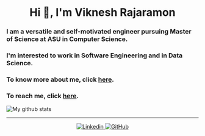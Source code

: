 <h1 align="center">Hi 👋, I'm Viknesh Rajaramon</h1>

<h3>I am a versatile and self-motivated engineer pursuing Master of Science at ASU in Computer Science.</h3>

<h3>I'm interested to work in Software Engineering and in Data Science.</h3>

<h3>To know more about me, click <a href="https://viknesh-rajaramon.github.io/" target="_blank">here</a>.</h3>

<h3>To reach me, click <a href="https://viknesh-rajaramon.github.io/#contact" target="_blank">here</a>.</h3>

![My github stats](https://github-readme-stats.vercel.app/api?username=viknesh-rajaramon&show_icons=true&theme=tokyonight)

<hr>

<p align="center">
	<a href="https://www.linkedin.com/in/viknesh-rajaramon/">
		<img src="https://github.com/Viknesh-Rajaramon/Viknesh-Rajaramon/blob/main/image/linkedin.png" alt="Linkedin">
	</a>
    <a href="https://github.com/Viknesh-Rajaramon/">
		<img src="https://github.com/Viknesh-Rajaramon/Viknesh-Rajaramon/blob/main/image/github.png" alt="GitHub">
	</a>
</p>
